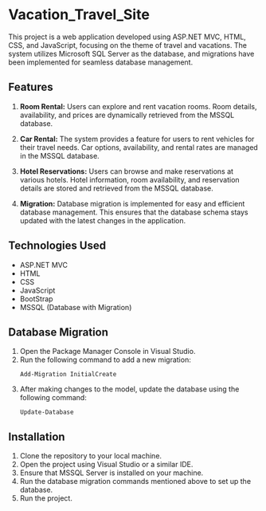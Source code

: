 # Vacation_Travel_Site

This project is a web application developed using ASP.NET MVC, HTML, CSS, and JavaScript, focusing on the theme of travel and vacations. The system utilizes Microsoft SQL Server as the database, and migrations have been implemented for seamless database management.

## Features

1. **Room Rental:** Users can explore and rent vacation rooms. Room details, availability, and prices are dynamically retrieved from the MSSQL database.

2. **Car Rental:** The system provides a feature for users to rent vehicles for their travel needs. Car options, availability, and rental rates are managed in the MSSQL database.

3. **Hotel Reservations:** Users can browse and make reservations at various hotels. Hotel information, room availability, and reservation details are stored and retrieved from the MSSQL database.

4. **Migration:** Database migration is implemented for easy and efficient database management. This ensures that the database schema stays updated with the latest changes in the application.

## Technologies Used

- ASP.NET MVC
- HTML
- CSS
- JavaScript
- BootStrap
- MSSQL (Database with Migration)

## Database Migration

1. Open the Package Manager Console in Visual Studio.
2. Run the following command to add a new migration:
   ```
   Add-Migration InitialCreate
   ```
3. After making changes to the model, update the database using the following command:
   ```
   Update-Database
   ```

## Installation

1. Clone the repository to your local machine.
2. Open the project using Visual Studio or a similar IDE.
3. Ensure that MSSQL Server is installed on your machine.
4. Run the database migration commands mentioned above to set up the database.
5. Run the project.



